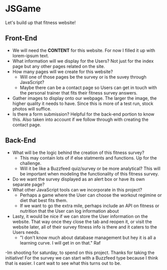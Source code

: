 # JSGame
Let's build up that fitness website!

## Front-End
- We will need the **CONTENT** for this website. For now I filled it up with lorem-ipsum text.
- What information will we display for the Users? Not just for the index page but any other pages related on the site.
- How many pages will we create for this website?
    - Will one of those pages be the survey or is the suvey through JavaScript?
    - Maybe there can be a contact page so Users can get in touch with the personal trainer that fits their fitness survey answers.
- Gather images to display onto our webpage. The larger the image, the higher quality it needs to have. Since this is more of a test run, stock photos will suffice.
- Is there a form submission? Helpful for the back-end portion to know this. Also taken into account if we follow through with creating the contact page.

## Back-End
- What will be the logic behind the creation of this fitness survey?
    - This may contain lots of if else statments and functions. Up for the challenge.
    - Will it be like a Buzzfeed quiz/survey or be more analytical? This will be important when modeling the functionality of this fitness survey.
- Do we want the survey displayed as an alert box or have its own separate page?
- What other JavaScript tools can we incorporate in this project? 
    - Perhaps a game where the User can choose the workout regimine or diet that best fits them.
    - If we want to go the extra mile, perhaps include an API on fitness or nutrition that the User can log information about
- Lasty, it would be nice if we can store the User information on the website. That way once they close the tab and reopen it, or visit the website later, all of their survey fitness info is there and it caters to the Users needs.
    - "I don't know much about database management but hey it is all a learning curve. I will get in on that." Raf

-Im shooting for saturday, to spend on this project. Thanks for taking the initiative! For the survey we can start with a Buzzfeed type because I think that is easier. I cant wait to see what this turns out to be.
